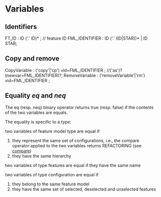 # Variables

## Identifiers

FT_ID : ID ('.' ID)* ; // feature ID
FML_IDENTIFIER :  ID ('.' (ID|STAR))* | ID STAR;

## Copy and remove

CopyVariable : ('copy'|'cp') vid=FML_IDENTIFIER ; //('as')? (newvar=FML_IDENTIFIER)?;
RemoveVariable : ('removeVariable'|'rm') vid=FML_IDENTIFIER ;

## Equality *eq* and *neq*
The eq (resp. neq) binary operator returns true (resp. false) if the contents of the two variables are equals.

The equality is specific to a type:

two variables of feature model type are equal if
 1. they represent the same set of configurations, i.e., the compare operator applied to the two variables returns REFACTORING (see [compare](compare.md))
 2. they have the same hierarchy

two variables of type features are equal if they have the same name 

two variables of type configuration are equal if
 1. they belong to the same feature model 
 2. they have the same set of selected, deselected and unselected features
